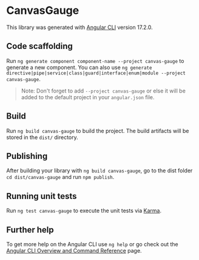 # CanvasGauge

This library was generated with [Angular CLI](https://github.com/angular/angular-cli) version 17.2.0.

## Code scaffolding

Run `ng generate component component-name --project canvas-gauge` to generate a new component. You can also use `ng generate directive|pipe|service|class|guard|interface|enum|module --project canvas-gauge`.
> Note: Don't forget to add `--project canvas-gauge` or else it will be added to the default project in your `angular.json` file. 

## Build

Run `ng build canvas-gauge` to build the project. The build artifacts will be stored in the `dist/` directory.

## Publishing

After building your library with `ng build canvas-gauge`, go to the dist folder `cd dist/canvas-gauge` and run `npm publish`.

## Running unit tests

Run `ng test canvas-gauge` to execute the unit tests via [Karma](https://karma-runner.github.io).

## Further help

To get more help on the Angular CLI use `ng help` or go check out the [Angular CLI Overview and Command Reference](https://angular.io/cli) page.
